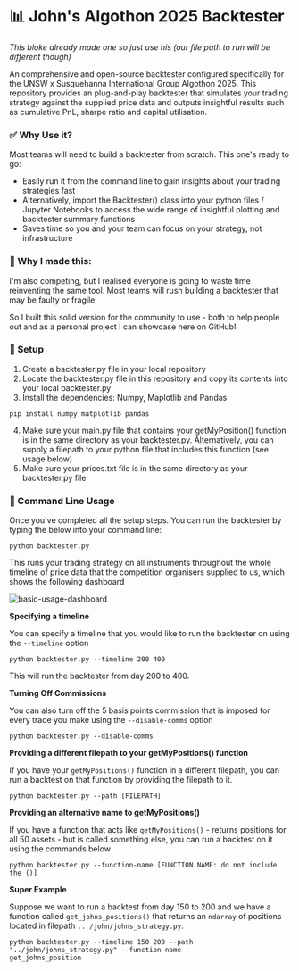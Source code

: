 # 📊 John's Algothon 2025 Backtester

*This bloke already made one so just use his (our file path to run will be different though)*

An comprehensive and open-source backtester configured specifically for the UNSW x Susquehanna 
International Group Algothon 2025. This repository provides an plug-and-play backtester that 
simulates your trading strategy against the supplied price data and outputs insightful results 
such as cumulative PnL, sharpe ratio and capital utilisation.

### ✅ Why Use it?
Most teams will need to build a backtester from scratch. This one's ready to go:

- Easily run it from the command line to gain insights about your trading strategies fast
- Alternatively, import the Backtester() class into your python files / Jupyter Notebooks to 
  access the wide range of insightful plotting and backtester summary functions
- Saves time so you and your team can focus on your strategy, not infrastructure

### 🤝 Why I made this:
I'm also competing, but I realised everyone is going to waste time reinventing the same tool. 
Most teams will rush building a backtester that may be faulty or fragile.

So I built this solid version for the community to use - both to help people out and as a 
personal project I can showcase here on GitHub!

### 🔨 Setup
1. Create a backtester.py file in your local repository
2. Locate the backtester.py file in this repository and copy its contents into your local 
   backtester.py
3. Install the dependencies: Numpy, Maplotlib and Pandas

```shell
pip install numpy matplotlib pandas
```

4. Make sure your main.py file that contains your getMyPosition() function is in the same 
   directory as your backtester.py. Alternatively, you can supply a filepath to your python file 
   that includes this function (see usage below) 
5. Make sure your prices.txt file is in the same directory as your backtester.py file

### 👾 Command Line Usage
Once you've completed all the setup steps. You can run the backtester by typing the below into 
your command line:
```shell
python backtester.py
```
This runs your trading strategy on all instruments throughout the whole timeline of price data 
that the competition organisers supplied to us, which shows the following dashboard

![basic-usage-dashboard](./images/basic-usage.png)

**Specifying a timeline**

You can specify a timeline that you would like to run the backtester on using the 
`--timeline` option
```shell
python backtester.py --timeline 200 400
```
This will run the backtester from day 200 to 400.

**Turning Off Commissions**

You can also turn off the 5 basis points commission that is imposed for every trade you make 
using the `--disable-comms` option

```shell
python backtester.py --disable-comms
```

**Providing a different filepath to your getMyPositions() function**

If you have your `getMyPositions()` function in a different filepath, you can run a backtest on 
that function by providing the filepath to it.

```shell
python backtester.py --path [FILEPATH]
```

**Providing an alternative name to getMyPositions()**

If you have a function that acts like `getMyPositions()` - returns positions for all 50 assets - 
but is called something else, you can run a backtest on it using the commands below

```shell
python backtester.py --function-name [FUNCTION NAME: do not include the ()]
```

**Super Example**

Suppose we want to run a backtest from day 150 to 200 and we have a function called 
`get_johns_positions()` that returns an `ndarray` of positions located in filepath `..
/john/johns_strategy.py`.

```shell
python backtester.py --timeline 150 200 --path "../john/johns_strategy.py" --function-name 
get_johns_position
```